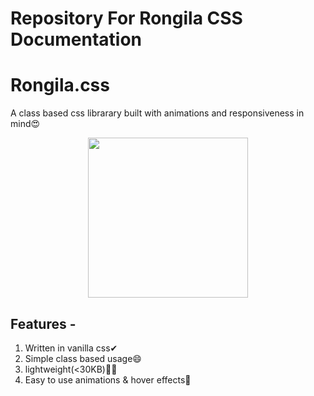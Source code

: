 # Repository For Rongila CSS Documentation

# Rongila.css 

A class based css librarary built with animations and responsiveness in mind😍

<p align="center"><img src="https://i.imgur.com/sPKGtaT.png" width="256px" /></p>

## Features - 
<ol>
<li> Written in vanilla css✔</li>
<li> Simple class based usage😄</li>
<li> lightweight(<30KB)🐱‍🏍</li>
<li> Easy to use animations & hover effects🤯</li>
</ol>